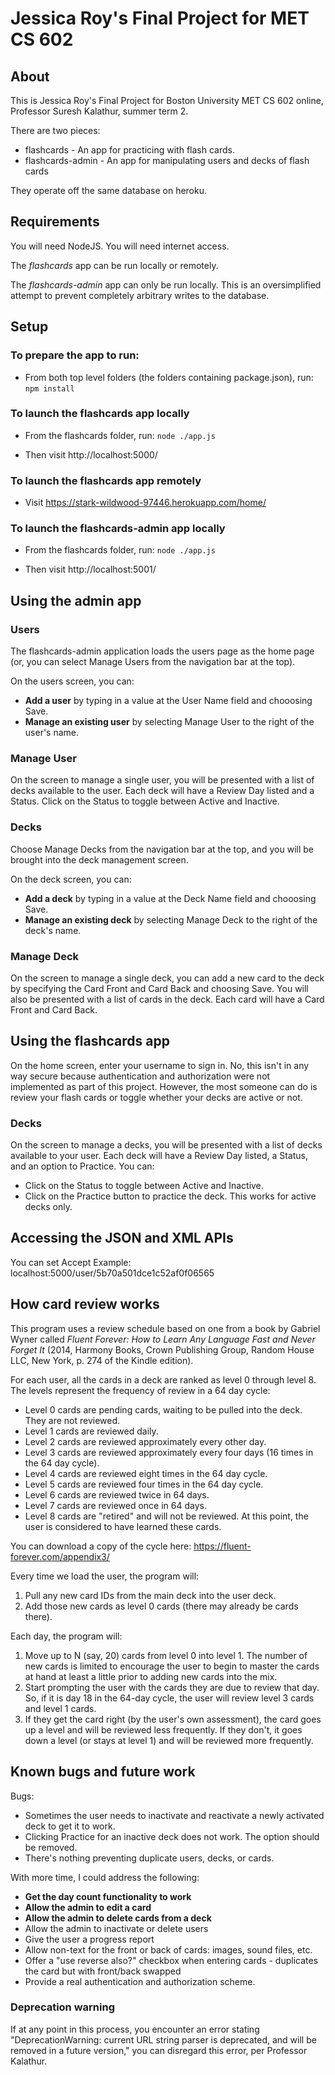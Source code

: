 # Jessica Roy's Final Project for MET CS 602

## About

This is Jessica Roy's Final Project for Boston University MET CS 602 online, Professor Suresh Kalathur, summer term 2. 

There are two pieces: 

* flashcards - An app for practicing with flash cards.
* flashcards-admin - An app for manipulating users and decks of flash cards

They operate off the same database on heroku.

## Requirements

You will need NodeJS. You will need internet access.

The *flashcards* app can be run locally or remotely.

The *flashcards-admin* app can only be run locally. This is an oversimplified attempt to prevent completely arbitrary writes to the database.

## Setup

### To prepare the app to run:

* From both top level folders (the folders containing package.json), run: `npm install`

### To launch the flashcards app locally

* From the flashcards folder, run: `node ./app.js`

* Then visit http://localhost:5000/

### To launch the flashcards app remotely

* Visit https://stark-wildwood-97446.herokuapp.com/home/

### To launch the flashcards-admin app locally

* From the flashcards folder, run: `node ./app.js`

* Then visit http://localhost:5001/

## Using the admin app

### Users

The flashcards-admin application loads the users page as the home page (or, you can select Manage Users from the navigation bar at the top). 

On the users screen, you can:

* **Add a user** by typing in a value at the User Name field and chooosing Save.
* **Manage an existing user** by selecting Manage User to the right of the user's name.

### Manage User

On the screen to manage a single user, you will be presented with a list of decks available to the user. Each deck will have a Review Day listed and a Status. Click on the Status to toggle between Active and Inactive.

### Decks

Choose Manage Decks from the navigation bar at the top, and you will be brought into the deck management screen.

On the deck screen, you can:

* **Add a deck** by typing in a value at the Deck Name field and chooosing Save.
* **Manage an existing deck** by selecting Manage Deck to the right of the deck's name.

### Manage Deck

On the screen to manage a single deck, you can add a new card to the deck by specifying the Card Front and Card Back and choosing Save. You will also be presented with a list of cards in the deck. Each card will have a Card Front and Card Back. 

## Using the flashcards app

On the home screen, enter your username to sign in. No, this isn't in any way secure because authentication and authorization were not implemented as part of this project. However, the most someone can do is review your flash cards or toggle whether your decks are active or not.

### Decks

On the screen to manage a decks, you will be presented with a list of decks available to your user. Each deck will have a Review Day listed, a Status, and an option to Practice. You can:

* Click on the Status to toggle between Active and Inactive.
* Click on the Practice button to practice the deck. This works for active decks only.

## Accessing the JSON and XML APIs

You can set Accept 
Example: localhost:5000/user/5b70a501dce1c52af0f06565

## How card review works

This program uses a review schedule based on one from a book by Gabriel Wyner called _Fluent Forever: How to Learn Any Language Fast and Never Forget It_ (2014, Harmony Books, Crown Publishing Group, Random House LLC, New York, p. 274 of the Kindle edition). 

For each user, all the cards in a deck are ranked as level 0 through level 8. The levels represent the frequency of review in a 64 day cycle:

* Level 0 cards are pending cards, waiting to be pulled into the deck. They are not reviewed.
* Level 1 cards are reviewed daily.
* Level 2 cards are reviewed approximately every other day.
* Level 3 cards are reviewed approximately every four days (16 times in the 64 day cycle).
* Level 4 cards are reviewed eight times in the 64 day cycle.
* Level 5 cards are reviewed four times in the 64 day cycle.
* Level 6 cards are reviewed twice in 64 days.
* Level 7 cards are reviewed once in 64 days.
* Level 8 cards are "retired" and will not be reviewed. At this point, the user is considered to have learned these cards.

You can download a copy of the cycle here: https://fluent-forever.com/appendix3/

Every time we load the user, the program will:

1. Pull any new card IDs from the main deck into the user deck. 
2. Add those new cards as level 0 cards (there may already be cards there).

Each day, the program will:

1. Move up to N (say, 20) cards from level 0 into level 1. The number of new cards is limited to encourage the user to begin to master the cards at hand at least a little prior to adding new cards into the mix.
2. Start prompting the user with the cards they are due to review that day. So, if it is day 18 in the 64-day cycle, the user will review level 3 cards and level 1 cards.
3. If they get the card right (by the user's own assessment), the card goes up a level and will be reviewed less frequently. If they don't, it goes down a level (or stays at level 1) and will be reviewed more frequently.

## Known bugs and future work

Bugs:

* Sometimes the user needs to inactivate and reactivate a newly activated deck to get it to work.
* Clicking Practice for an inactive deck does not work. The option should be removed.
* There's nothing preventing duplicate users, decks, or cards.

With more time, I could address the following:

* **Get the day count functionality to work**
* **Allow the admin to edit a card**
* **Allow the admin to delete cards from a deck**
* Allow the admin to inactivate or delete users
* Give the user a progress report
* Allow non-text for the front or back of cards: images, sound files, etc.
* Offer a "use reverse also?" checkbox when entering cards - duplicates the card but with front/back swapped
* Provide a real authentication and authorization scheme.

### Deprecation warning
If at any point in this process, you encounter an error stating "DeprecationWarning: current URL string parser is deprecated, and will be removed in a future version," you can disregard this error, per Professor Kalathur.
